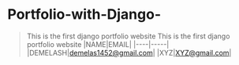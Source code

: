 ﻿# Portfolio-with-Django-

>This is the first django portfolio website
This is the first django portfolio website
|NAME|EMAIL|
|----|-----|
|DEMELASH|demelas1452@gmail.com|
|XYZ|XYZ@gmail.com|
